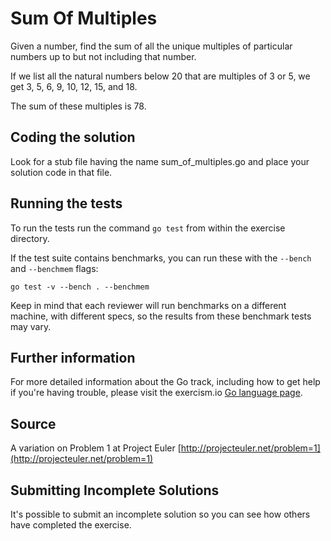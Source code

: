 # Sum Of Multiples

Given a number, find the sum of all the unique multiples of particular numbers up to
but not including that number.

If we list all the natural numbers below 20 that are multiples of 3 or 5,
we get 3, 5, 6, 9, 10, 12, 15, and 18.

The sum of these multiples is 78.

## Coding the solution

Look for a stub file having the name sum_of_multiples.go
and place your solution code in that file.

## Running the tests

To run the tests run the command `go test` from within the exercise directory.

If the test suite contains benchmarks, you can run these with the `--bench` and `--benchmem`
flags:

    go test -v --bench . --benchmem

Keep in mind that each reviewer will run benchmarks on a different machine, with
different specs, so the results from these benchmark tests may vary.

## Further information

For more detailed information about the Go track, including how to get help if
you're having trouble, please visit the exercism.io [Go language page](http://exercism.io/languages/go/resources).

## Source

A variation on Problem 1 at Project Euler [http://projecteuler.net/problem=1](http://projecteuler.net/problem=1)

## Submitting Incomplete Solutions
It's possible to submit an incomplete solution so you can see how others have completed the exercise.
